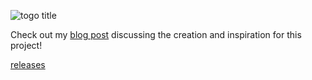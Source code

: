 ![togo title](https://github.com/user-attachments/assets/35df8c4b-65ef-45a6-b305-12500d939010)

Check out my [blog post](https://quinnchrest.com/2024/07/19/terminal-task-tracking.html) discussing the creation and inspiration for this project!

[releases](https://github.com/QuinnChrest/togo/releases)
